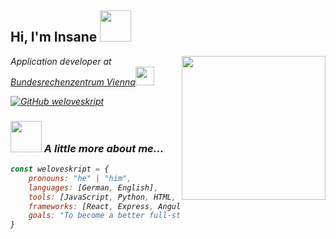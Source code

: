 <h2> Hi, I'm Insane <img src="https://media.giphy.com/media/mGcNjsfWAjY5AEZNw6/giphy.gif" width="50"></h2>
<img align='right' src="https://media.giphy.com/media/LnQjpWaON8nhr21vNW/giphy.gif" width="230">
<p><em>Application developer at <a href="https://www.brz.gv.at/">Bundesrechenzentrum Vienna</a><img src="https://media.giphy.com/media/fYSnHlufseco8Fh93Z/giphy.gif" width="30"></br>

[![GitHub weloveskript](https://img.shields.io/github/followers/thaiane?label=follow&style=social)](https://github.com/weloveskript)


### <img src="https://media.giphy.com/media/VgCDAzcKvsR6OM0uWg/giphy.gif" width="50"> A little more about me...  


```js
const weloveskript = {
    pronouns: "he" | "him",
    languages: [German, English],
    tools: [JavaScript, Python, HTML, CSS],
    frameworks: [React, Express, Angular, Electron],
    goals: "To become a better full-stack developer."
}
